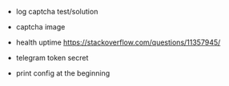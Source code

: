 
- log captcha test/solution
- captcha image

- health uptime https://stackoverflow.com/questions/11357945/
- telegram token secret
- print config at the beginning
